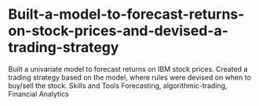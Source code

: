 # Built-a-model-to-forecast-returns-on-stock-prices-and-devised-a-trading-strategy
Built a univariate model to forecast returns on IBM stock prices. Created a trading strategy based on the model, where rules were devised on when to buy/sell the stock.  Skills and Tools  Forecasting, algorithmic-trading, Financial Analytics
